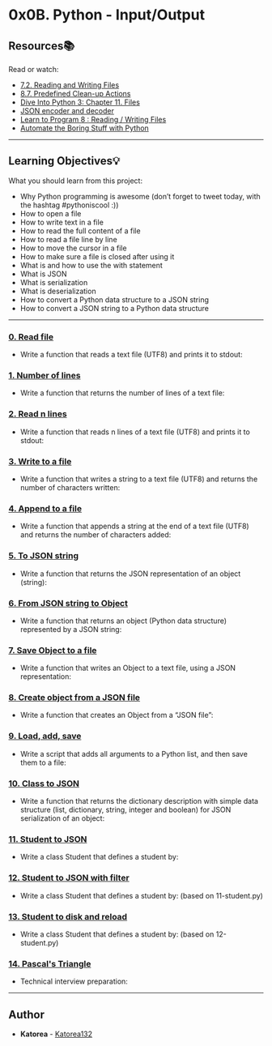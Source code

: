 # 0x0B. Python - Input/Output

## Resources:books:
Read or watch:
* [7.2. Reading and Writing Files](https://intranet.hbtn.io/rltoken/c5ypFfQwcM-SZ-7tr3WuxA)
* [8.7. Predefined Clean-up Actions](https://intranet.hbtn.io/rltoken/1wqMFejKqBva-Lxws0lftw)
* [Dive Into Python 3: Chapter 11. Files](https://intranet.hbtn.io/rltoken/8aSPOpBZj9B1DB6GfoEWfg)
* [JSON encoder and decoder](https://intranet.hbtn.io/rltoken/XBqM3BrA_rUBw6DXw4X98Q)
* [Learn to Program 8 : Reading / Writing Files](https://intranet.hbtn.io/rltoken/derf9VLFVDnSgX2n-drwnw)
* [Automate the Boring Stuff with Python](https://intranet.hbtn.io/rltoken/Y77h8aeRoljlN643yKfdTg)

---
## Learning Objectives:bulb:
What you should learn from this project:

* Why Python programming is awesome (don’t forget to tweet today, with the hashtag #pythoniscool :))
* How to open a file
* How to write text in a file
* How to read the full content of a file 
* How to read a file line by line
* How to move the cursor in a file
* How to make sure a file is closed after using it
* What is and how to use the with statement
* What is JSON
* What is serialization
* What is deserialization
* How to convert a Python data structure to a JSON string 
* How to convert a JSON string to a Python data structure

---

### [0. Read file](./0-read_file.py)
* Write a function that reads a text file (UTF8) and prints it to stdout:


### [1. Number of lines](./1-number_of_lines.py)
* Write a function that returns the number of lines of a text file:


### [2. Read n lines](./2-read_lines.py)
* Write a function that reads n lines of a text file (UTF8) and prints it to stdout:


### [3. Write to a file](./3-write_file.py)
* Write a function that writes a string to a text file (UTF8) and returns the number of characters written:


### [4. Append to a file](./4-append_write.py)
* Write a function that appends a string at the end of a text file (UTF8) and returns the number of characters added:


### [5. To JSON string](./5-to_json_string.py)
* Write a function that returns the JSON representation of an object (string):


### [6. From JSON string to Object](./6-from_json_string.py)
* Write a function that returns an object (Python data structure) represented by a JSON string:


### [7. Save Object to a file](./7-save_to_json_file.py)
* Write a function that writes an Object to a text file, using a JSON representation:


### [8. Create object from a JSON file](./8-load_from_json_file.py)
* Write a function that creates an Object from a “JSON file”:


### [9. Load, add, save](./9-add_item.py)
* Write a script that adds all arguments to a Python list, and then save them to a file:


### [10. Class to JSON](./10-class_to_json.py)
* Write a function that returns the dictionary description with simple data structure (list, dictionary, string, integer and boolean) for JSON serialization of an object:


### [11. Student to JSON](./11-student.py)
* Write a class Student that defines a student by:


### [12. Student to JSON with filter](./12-student.py)
* Write a class Student that defines a student by: (based on 11-student.py)


### [13. Student to disk and reload](./13-student.py)
* Write a class Student that defines a student by: (based on 12-student.py)


### [14. Pascal's Triangle](./14-pascal_triangle.py)
* Technical interview preparation: 

---

## Author
* **Katorea** - [Katorea132](https://github.com/Katorea132)
